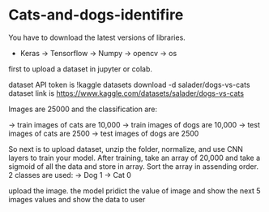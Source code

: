 # Cats-and-dogs-identifire
You have to download the latest versions of libraries.
* Keras
-> Tensorflow
-> Numpy
-> opencv
-> os

first to upload a dataset in jupyter or colab.

dataset API token is !kaggle datasets download -d salader/dogs-vs-cats
dataset link is https://www.kaggle.com/datasets/salader/dogs-vs-cats

Images are 25000 and the classification are:

-> train images of cats are 10,000
-> train images of dogs are 10,000
-> test images of cats are 2500
-> test images of dogs are 2500

So next is to upload dataset, unzip the folder, normalize, and use CNN layers to train your model. 
 After training, take an array of 20,000 and take a sigmoid of all the data and store in array. Sort the array in assending order.
 2 classes are used:
 -> Dog 1
 -> Cat 0
 
 upload the image. the model pridict the value of image and show the next 5 images values and show the data to user
